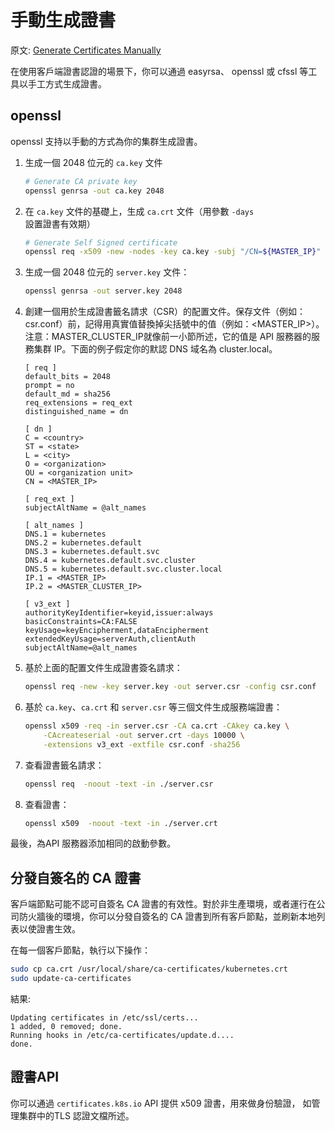 # 手動生成證書

原文: [Generate Certificates Manually](https://kubernetes.io/docs/tasks/administer-cluster/certificates/)

在使用客戶端證書認證的場景下，你可以通過 easyrsa、 openssl 或 cfssl 等工具以手工方式生成證書。

## openssl

openssl 支持以手動的方式為你的集群生成證書。

1. 生成一個 2048 位元的 `ca.key` 文件

    ```bash
    # Generate CA private key
    openssl genrsa -out ca.key 2048
    ```

2. 在 `ca.key` 文件的基礎上，生成 `ca.crt` 文件（用參數 `-days` 設置證書有效期）

    ```bash
    # Generate Self Signed certificate
    openssl req -x509 -new -nodes -key ca.key -subj "/CN=${MASTER_IP}" -days 10000 -out ca.crt
    ```

3. 生成一個 2048 位元的 `server.key` 文件：

    ```bash
    openssl genrsa -out server.key 2048
    ```

4. 創建一個用於生成證書籤名請求（CSR）的配置文件。保存文件（例如：csr.conf）前，記得用真實值替換掉尖括號中的值（例如：<MASTER_IP>）。注意：MASTER_CLUSTER_IP就像前一小節所述，它的值是 API 服務器的服務集群 IP。下面的例子假定你的默認 DNS 域名為 cluster.local。

    ``` title="csr.conf"
    [ req ]
    default_bits = 2048
    prompt = no
    default_md = sha256
    req_extensions = req_ext
    distinguished_name = dn

    [ dn ]
    C = <country>
    ST = <state>
    L = <city>
    O = <organization>
    OU = <organization unit>
    CN = <MASTER_IP>

    [ req_ext ]
    subjectAltName = @alt_names

    [ alt_names ]
    DNS.1 = kubernetes
    DNS.2 = kubernetes.default
    DNS.3 = kubernetes.default.svc
    DNS.4 = kubernetes.default.svc.cluster
    DNS.5 = kubernetes.default.svc.cluster.local
    IP.1 = <MASTER_IP>
    IP.2 = <MASTER_CLUSTER_IP>

    [ v3_ext ]
    authorityKeyIdentifier=keyid,issuer:always
    basicConstraints=CA:FALSE
    keyUsage=keyEncipherment,dataEncipherment
    extendedKeyUsage=serverAuth,clientAuth
    subjectAltName=@alt_names
    ```

5. 基於上面的配置文件生成證書簽名請求：

    ```bash
    openssl req -new -key server.key -out server.csr -config csr.conf
    ```

6. 基於 `ca.key`、`ca.crt` 和 `server.csr` 等三個文件生成服務端證書：

    ```bash
    openssl x509 -req -in server.csr -CA ca.crt -CAkey ca.key \
        -CAcreateserial -out server.crt -days 10000 \
        -extensions v3_ext -extfile csr.conf -sha256
    ```

7. 查看證書籤名請求：

    ```bash
    openssl req  -noout -text -in ./server.csr
    ```

8. 查看證書：

    ```bash
    openssl x509  -noout -text -in ./server.crt
    ```

最後，為API 服務器添加相同的啟動參數。


## 分發自簽名的 CA 證書

客戶端節點可能不認可自簽名 CA 證書的有效性。對於非生產環境，或者運行在公司防火牆後的環境，你可以分發自簽名的 CA 證書到所有客戶節點，並刷新本地列表以使證書生效。

在每一個客戶節點，執行以下操作：

```bash
sudo cp ca.crt /usr/local/share/ca-certificates/kubernetes.crt
sudo update-ca-certificates
```

結果:

```
Updating certificates in /etc/ssl/certs...
1 added, 0 removed; done.
Running hooks in /etc/ca-certificates/update.d....
done.
```

## 證書API

你可以通過 `certificates.k8s.io` API 提供 x509 證書，用來做身份驗證， 如管理集群中的TLS 認證文檔所述。




